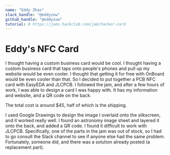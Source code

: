 ```yaml
---
name: "Eddy Zhao"
slack_handle: "@eddyzow"
github_handle: "@eddyzow"
tutorial: # https://jams.hackclub.com/jam/hacker-card
---
```


# Eddy's NFC Card

<!-- Describe your board in 2-3 sentences. What are you making? What will it do? -->
I thought having a custom business card would be cool. I thought having a custom business card that taps onto people's phones and pull up my website would be even cooler. I thought that getting it for free with OnBoard would be even cooler than that. So I decided to put together a PCB NFC card with EasyEDA and JLCPCB. I followed the jam, and after a few hours of work, I was able to design a card I was happy with. It has my information and website, and a QR code on the back.

<!-- How much is it going to cost? -->
The total cost is around $45, half of which is the shipping.

<!-- Tell us a little bit about your design process. What were some challenges? What helped? ***Totally optional*** -->
I used Google Drawings to design the image I overlaid onto the silkscreen, and it worked really well. I found an astronomy image sheet and layered it onto the back, and added a QR code. I found it difficult to work with JLCPCB. Specifically, one of the parts in the jam was out of stock, so I had to go consult the Slack channel to see if anyone else had the same problem. Fortunately, someone did, and there was a solution already posted (a replacement part).
